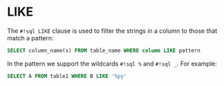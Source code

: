 # LIKE

The `#!sql LIKE` clause is used to filter the strings in a column to
those that match a pattern:

```sql
SELECT column_name(s) FROM table_name WHERE column LIKE pattern
```

In the pattern we support the wildcards `#!sql %` and `#!sql _`. For example:

```sql
SELECT A FROM table1 WHERE B LIKE '%py'
```
